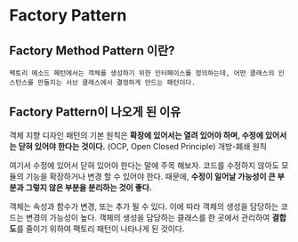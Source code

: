 # Factory Pattern
## Factory Method Pattern 이란?
    팩토리 메소드 페턴에서는 객체를 생성하기 위한 인터페이스를 정의하는데, 어떤 클래스의 인스턴스를 만들지는 서브 클래스에서 결정하게 만드는 패턴이다.

## Factory Pattern이 나오게 된 이유
객체 지향 디자인 패턴의 기본 원칙은 **확장에 있어서는 열려 있어야 하며, 수정에 있어서는 닫혀 있어야 한다는 것이다.** (OCP, Open Closed Principle) 개방-폐쇄 원칙

여기서 수정에 있어서 닫혀 있어야 한다는 말에 주목 해보자. 코드를 수정하지 않아도 모듈의 기능을 확장하거나 변경 할 수 있어야 한다. 때문에, **수정이 일어날 가능성이 큰 부분과 그렇지 않은 부분을 분리하는 것이 좋다.**

객체는 속성과 함수가 변경, 또는 추가 될 수 있다. 이에 따라 객체의 생성을 담당하는 코드는 변경의 가능성이 높다. 객체의 생성을 담당하는 클래스를 한 곳에서 관리하여 **결합도**를 줄이기 위하여 팩토리 패턴이 나타나게 된 것이다.

